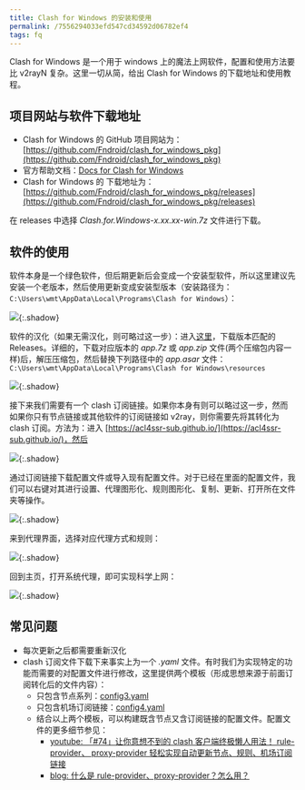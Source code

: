 ```yaml
---
title: Clash for Windows 的安装和使用
permalink: /7556294033efd547cd34592d06782ef4
tags: fq
---
```


Clash for Windows 是一个用于 windows 上的魔法上网软件，配置和使用方法要比 v2rayN 复杂。这里一切从简，给出 Clash for Windows 的下载地址和使用教程。

<!--more-->

## 项目网站与软件下载地址

- Clash for Windows 的 GitHub 项目网站为：[https://github.com/Fndroid/clash_for_windows_pkg](https://github.com/Fndroid/clash_for_windows_pkg)
- 官方帮助文档：[Docs for Clash for Windows](https://docs.cfw.lbyczf.com/) 
- Clash for Windows 的 下载地址为：[https://github.com/Fndroid/clash_for_windows_pkg/releases](https://github.com/Fndroid/clash_for_windows_pkg/releases)

在 releases 中选择 *Clash.for.Windows-x.xx.xx-win.7z* 文件进行下载。

## 软件的使用

软件本身是一个绿色软件，但后期更新后会变成一个安装型软件，所以这里建议先安装一个老版本，然后使用更新变成安装型版本（安装路径为：`C:\Users\wmt\AppData\Local\Programs\Clash for Windows`）：

![](https://cdn.staticaly.com/gh/Meiting-Wang/pictures@main/picgo/202308192101834.png){:.shadow}

软件的汉化（如果无需汉化，则可略过这一步）：进入[这里](https://github.com/BoyceLig/Clash_Chinese_Patch/releases)，下载版本匹配的 Releases。详细的，下载对应版本的 *app.7z* 或 *app.zip* 文件(两个压缩包内容一样)后，解压压缩包，然后替换下列路径中的 *app.asar* 文件：`C:\Users\wmt\AppData\Local\Programs\Clash for Windows\resources`

![](https://cdn.staticaly.com/gh/Meiting-Wang/pictures@main/picgo/202308192117245.png){:.shadow}

接下来我们需要有一个 clash 订阅链接。如果你本身有则可以略过这一步，然而如果你只有节点链接或其他软件的订阅链接如 v2ray，则你需要先将其转化为 clash 订阅。方法为：进入 [https://acl4ssr-sub.github.io/](https://acl4ssr-sub.github.io/)，然后

![](https://cdn.staticaly.com/gh/Meiting-Wang/pictures@main/picgo/202308192131178.png){:.shadow}

通过订阅链接下载配置文件或导入现有配置文件。对于已经在里面的配置文件，我们可以右键对其进行设置、代理图形化、规则图形化、复制、更新、打开所在文件夹等操作。

![](https://cdn.staticaly.com/gh/Meiting-Wang/pictures@main/picgo/202308192242703.png){:.shadow}

来到代理界面，选择对应代理方式和规则：

![](https://cdn.staticaly.com/gh/Meiting-Wang/pictures@main/picgo/202308192144660.png){:.shadow}

回到主页，打开系统代理，即可实现科学上网：

![](https://cdn.staticaly.com/gh/Meiting-Wang/pictures@main/picgo/202308192146629.png){:.shadow}

## 常见问题

- 每次更新之后都需要重新汉化
- clash 订阅文件下载下来事实上为一个 *.yaml* 文件。有时我们为实现特定的功能而需要的对配置文件进行修改，这里提供两个模板（形成思想来源于前面订阅转化后的文件内容）：
  - 只包含节点系列：[config3.yaml](https://raw.githubusercontent.com/Meiting-Wang/resource/master/config3.yaml)
  - 只包含机场订阅链接：[config4.yaml](https://raw.githubusercontent.com/Meiting-Wang/resource/master/config4.yaml)
  - 结合以上两个模板，可以构建既含节点又含订阅链接的配置文件。配置文件的更多细节参见：
    - [youtube: 「#74」让你意想不到的 clash 客户端终极懒人用法！ rule-provider、 proxy-provider 轻松实现自动更新节点、规则、机场订阅链接](https://www.youtube.com/watch?v=IVlnvBQXEgE)
    - [blog: 什么是 rule-provider、proxy-provider？怎么用？](https://www.jamesdailylife.com/rule-proxy-provider)
